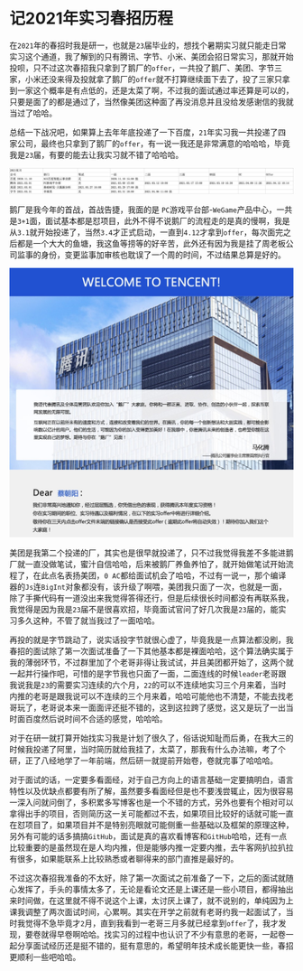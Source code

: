 # 记2021年实习春招历程
在`2021`年的春招时我是研一，也就是`23`届毕业的，想找个暑期实习就只能走日常实习这个通道，我了解到的只有腾讯、字节、小米、美团会招日常实习，那就开始投呗，只不过这次春招我只拿到了鹅厂的`offer`，一共投了鹅厂、美团、字节三家，小米还没来得及投就拿了鹅厂的`offer`就不打算继续面下去了，投了三家只拿到一家这个概率是有点低的，还是太菜了啊，不过我的面试通过率还算是可以的，只要是面了的都是通过了，当然像美团这种面了再没消息并且没给发感谢信的我就当过了哈哈。

总结一下战况吧，如果算上去年年底投递了一下百度，`21`年实习我一共投递了四家公司，最终也只拿到了鹅厂的`offer`，有一说一我还是非常满意的哈哈哈，毕竟我是`23`届，有要的能去让我实习就不错了哈哈哈。

![](screenshots/2022-03-30-16-15-23.jpg)


鹅厂是我今年的首战，首战告捷，我面的是 `PC`游戏平台部-`WeGame`产品中心，一共是`3+1`面，面试基本都是怼项目，此外不得不说鹅厂的流程走的是真的慢啊，我是从`3.1`就开始投递了，当然`3.4`才正式启动，一直到`4.12`才拿到`offer`，每次面完之后都是一个大大的鱼塘，我这鱼等捞等的好辛苦，此外还有因为我是挂了周老板公司监事的身份，变更监事加审核也耽误了一个周的时间，不过结果总算是好的。 

![](screenshots/2022-03-26-09-36-19.jpg)

美团是我第二个投递的厂，其实也是很早就投递了，只不过我觉得我差不多能进鹅厂就一直没做笔试，蜜汁自信哈哈，后来被鹅厂养鱼养怕了，就开始做笔试开始流程了，在此点名表扬美团，`0 AC`都给面试机会了哈哈，不过有一说一，那个编译器的`Js`连`BigInt`对象都没有，该升级了啊喂，美团我只面了一次，也就是一面，除了手撕代码有一道没出来我觉得答得还行，但是后续很长时间都没有再联系我，我觉得是因为我是`23`届不是很喜欢招，毕竟面试官问了好几次我是`23`届的，能实习多久这种，不管了就当我过了一面哈哈。 

再投的就是字节跳动了，说实话投字节就很心虚了，毕竟我是一点算法都没刷，我春招的面试除了第一次面试准备了一下其他基本都是裸面哈哈，这个算法确实属于我的薄弱环节，不过群里加了个老哥非得让我试试，并且美团都开始了，这两个就一起并行操作吧，可惜的是字节我也只面了一面，二面连线的时候`leader`老哥跟我说我是`23`的需要实习连续的六个月，`22`的可以不连续地实习三个月来着，当时内推的老哥是跟我说可以不连续的三个月来着，哈哈可能他也不清楚，不能去找老哥玩了，老哥说本来一面面评还挺不错的，这到这拉跨了感觉，这又是玩了一出当时面百度然后说时间不合适的感觉，哈哈哈。

对于在研一就打算开始找实习我是计划了很久了，俗话说知耻而后勇，在我大三的时候我投递了阿里，当时简历就给我挂了，太菜了，那我有什么办法嘛，考了个研，正了八经地学了一年前端，然后研一就提前开始卷，卷就完事了哈哈哈。

对于面试的话，一定要多看面经，对于自己方向上的语言基础一定要搞明白，语言特性以及优缺点都要有所了解，虽然要多看面经但是也不要浅尝辄止，因为很容易一深入问就问倒了，多积累多写博客也是一个不错的方式，另外也要有个相对可以拿得出手的项目，否则简历这一关可能都过不去，如果项目比较好的话就可能一直在怼项目了，如果项目并不是特别亮眼就可能侧重一些基础以及框架的原理这种，另外有可能的话多搞搞`GitHub`，面试是真的喜欢看博客和`GitHub`哈哈，还有一点比较重要的是虽然现在是人均内推，但是能够内推一定要内推，去牛客网扒拉扒拉有很多，如果能联系上比较熟悉或者聊得来的部门直推是最好的。

不过这次春招我准备的不太好，除了第一次面试之前准备了一下，之后的面试就随心发挥了，手头的事情太多了，无论是看论文还是上课还是一些小项目，都得抽出来时间做，在这里就不得不说这个上课，太讨厌上课了，就不说别的，单纯因为上课我调整了两次面试时间，心累啊。其实在开学之前就有老哥约我一起面试了，当时我觉得不急毕竟才`2`月，直到我看到一老哥三月多就已经拿到`offer`了，我才发现，要卷就得早卷啊哈哈。找实习的过程中也认识了不少有意思的老哥，一起卷一起分享面试经历还是挺不错的，挺有意思的，希望明年技术成长能更快一些，春招更顺利一些吧哈哈。
